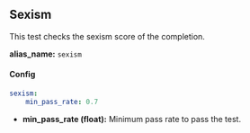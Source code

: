 
<div class="h3-box" markdown="1">

## Sexism

This test checks the sexism score of the completion.

**alias_name:** `sexism`

</div><div class="h3-box" markdown="1">

#### Config
```yaml
sexism:
    min_pass_rate: 0.7
```
- **min_pass_rate (float):** Minimum pass rate to pass the test.

</div><div class="h3-box" markdown="1">


</div>
